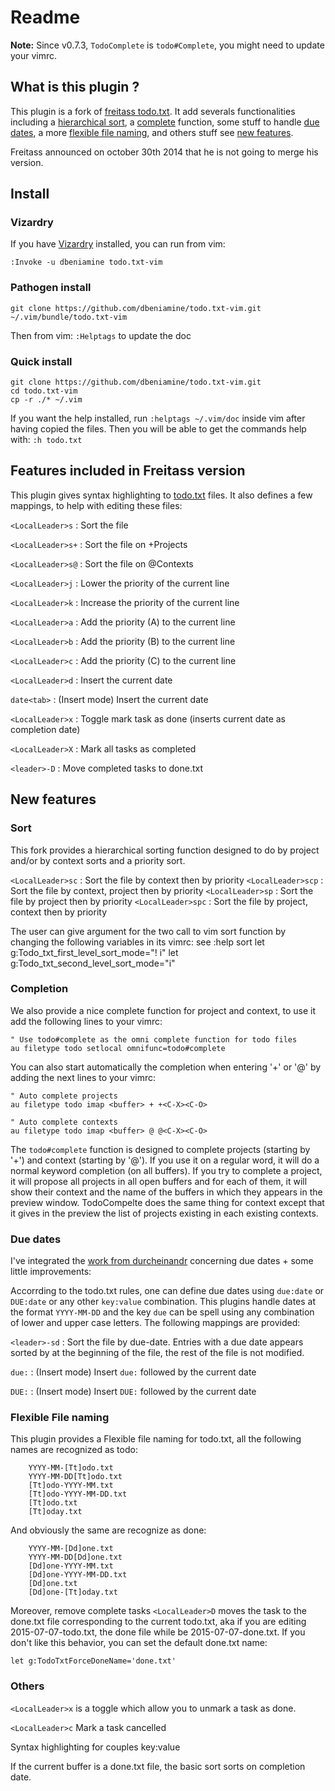 # Readme

**Note:** Since v0.7.3, `TodoComplete` is `todo#Complete`, you might need to
update your vimrc.

## What is this plugin ?

This plugin is a fork of [freitass
todo.txt](https://github.com/freitass/todo.txt-vim). It add severals
functionalities including a [hierarchical sort](#sort), a
[complete](#completion) function, some stuff to handle [due
dates](#due-dates), a more [flexible file naming](#flexible-file-naming), and
others stuff see [new features](#new-features).

Freitass announced on october 30th 2014 that he is not going to merge his version.

## Install

### Vizardry

If you have [Vizardry](https://github.com/dbeniamine/vizardry) installed, you
can run from vim:

    :Invoke -u dbeniamine todo.txt-vim

### Pathogen install

    git clone https://github.com/dbeniamine/todo.txt-vim.git ~/.vim/bundle/todo.txt-vim

Then from vim: `:Helptags` to update the doc

### Quick install

    git clone https://github.com/dbeniamine/todo.txt-vim.git
    cd todo.txt-vim
    cp -r ./* ~/.vim


If you want the help installed, run `:helptags ~/.vim/doc` inside vim after
having copied the files.  Then you will be able to get the commands help with:
`:h todo.txt`

## Features included in Freitass version

This plugin gives syntax highlighting to [todo.txt](http://todotxt.com/) files. It also defines a few mappings, to help with editing these files:

`<LocalLeader>s` : Sort the file

`<LocalLeader>s+` : Sort the file on +Projects

`<LocalLeader>s@` : Sort the file on @Contexts

`<LocalLeader>j` : Lower the priority of the current line

`<LocalLeader>k` : Increase the priority of the current line

`<LocalLeader>a` : Add the priority (A) to the current line

`<LocalLeader>b` : Add the priority (B) to the current line

`<LocalLeader>c` : Add the priority (C) to the current line

`<LocalLeader>d` : Insert the current date

`date<tab>`  : (Insert mode) Insert the current date

`<LocalLeader>x` : Toggle mark task as done (inserts current date as completion date)

`<LocalLeader>X` : Mark all tasks as completed

`<leader>-D` : Move completed tasks to done.txt

## New features

### Sort

This fork provides a hierarchical sorting function designed to do by project
and/or by context sorts and a priority sort.

`<LocalLeader>sc` : Sort the file by context then by priority
`<LocalLeader>scp` : Sort the file by context, project then by priority
`<LocalLeader>sp` : Sort the file by project then by priority
`<LocalLeader>spc` : Sort the file by project, context then by priority

The user can give argument for the two call to vim sort function by changing
the following variables in its vimrc:
see :help sort
    let g:Todo_txt_first_level_sort_mode="! i"
    let g:Todo_txt_second_level_sort_mode="i"

### Completion

We also provide a nice complete function for project and context, to use it
add the following lines to your vimrc:

    " Use todo#complete as the omni complete function for todo files
    au filetype todo setlocal omnifunc=todo#complete

You can also start automatically the completion when entering '+' or '@' by
adding the next lines to your vimrc:

    " Auto complete projects
    au filetype todo imap <buffer> + +<C-X><C-O>

    " Auto complete contexts
    au filetype todo imap <buffer> @ @<C-X><C-O>

The `todo#complete` function is designed to complete projects (starting by '+')
and context (starting by '@'). If you use it on a regular word, it will do a
normal keyword completion (on all buffers).
If you try to complete a project, it will propose all projects in all open
buffers and for each of them, it will show their context and the name of the
buffers in which they appears in the preview window.
TodoCompelte does the same thing for context except that it gives in the
preview the list of projects existing in each existing contexts.

### Due dates

I've integrated the [work from
durcheinandr](https://github.com/durcheinandr/todo.txt-vim/) concerning due
dates + some little improvements:

Accorrding to the todo.txt rules, one can define due dates using `due:date` or
`DUE:date` or any other  `key:value` combination. This plugins handle dates at
the format `YYYY-MM-DD` and the key `due` can be spell using any combination
of lower and upper case letters. The following mappings are provided:

`<leader>-sd` : Sort the file by due-date. Entries with a due date appears
sorted by at the beginning of the file, the rest of the file is not modified.

`due:`  : (Insert mode) Insert `due:` followed by the current date

`DUE:`  : (Insert mode) Insert `DUE:` followed by the current date

### Flexible File naming

This plugin provides a Flexible file naming for todo.txt, all the following
names are recognized as todo:

        YYYY-MM-[Tt]odo.txt
        YYYY-MM-DD[Tt]odo.txt
        [Tt]odo-YYYY-MM.txt
        [Tt]odo-YYYY-MM-DD.txt
        [Tt]odo.txt
        [Tt]oday.txt

And obviously the same are recognize as done:

        YYYY-MM-[Dd]one.txt
        YYYY-MM-DD[Dd]one.txt
        [Dd]one-YYYY-MM.txt
        [Dd]one-YYYY-MM-DD.txt
        [Dd]one.txt
        [Dd]one-[Tt]oday.txt

Moreover, remove complete tasks `<LocalLeader>D` moves the task to the
done.txt file corresponding to the current todo.txt, aka if you are editing
2015-07-07-todo.txt, the done file while be 2015-07-07-done.txt. If you don't
like this behavior, you can set the default done.txt name:

    let g:TodoTxtForceDoneName='done.txt'

### Others

`<LocalLeader>x` is a toggle which allow you to unmark a task as done.

`<LocalLeader>c` Mark a task cancelled

Syntax highlighting for couples key:value

If the current buffer is a done.txt file, the basic sort sorts on completion
date.
